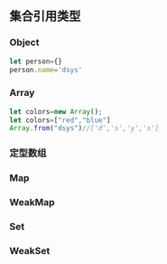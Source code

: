 ## 集合引用类型
### Object
```js
let person={}
person.name='dsys'
```
### Array
```js
let colors=new Array();
let colors=["red","blue"]
Array.from("dsys")//['d','s','y','s']
```
### 定型数组
### Map
### WeakMap
### Set
### WeakSet